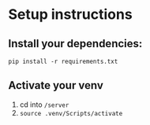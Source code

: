 # Setup instructions

## Install your dependencies: 
`pip install -r requirements.txt`

## Activate your venv

1. cd into `/server`
2. `source .venv/Scripts/activate`

